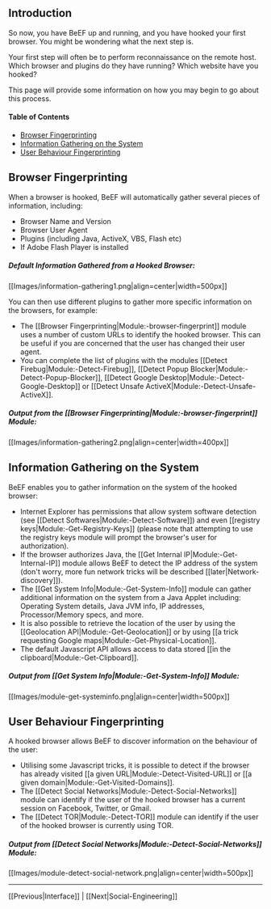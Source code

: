 ## Introduction

So now, you have BeEF up and running, and you have hooked your first browser. You might be wondering what the next step is.

Your first step will often be to perform reconnaissance on the remote host. Which browser and plugins do they have running? Which website have you hooked?

This page will provide some information on how you may begin to go about this process.

#### Table of Contents

* [Browser Fingerprinting](#browser-fingerprinting)
* [Information Gathering on the System](#information-gathering-on-the-system)
* [User Behaviour Fingerprinting](#user-behaviour-fingerprinting)

## Browser Fingerprinting

When a browser is hooked, BeEF will automatically gather several pieces of information, including:

* Browser Name and Version
* Browser User Agent
* Plugins (including Java, ActiveX, VBS, Flash etc)
* If Adobe Flash Player is installed

##### Default Information Gathered from a Hooked Browser:
[[Images/information-gathering1.png|align=center|width=500px]]

You can then use different plugins to gather more specific information on the browsers, for example:
* The [[Browser Fingerprinting|Module:-browser-fingerprint]] module uses a number of custom URLs to identify the hooked browser. This can be useful if you are concerned that the user has changed their user agent.
* You can complete the list of plugins with the modules [[Detect Firebug|Module:-Detect-Firebug]], [[Detect Popup Blocker|Module:-Detect-Popup-Blocker]], [[Detect Google Desktop|Module:-Detect-Google-Desktop]] or [[Detect Unsafe ActiveX|Module:-Detect-Unsafe-ActiveX]].

##### Output from the [[Browser Fingerprinting|Module:-browser-fingerprint]] Module:

[[Images/information-gathering2.png|align=center|width=400px]]

## Information Gathering on the System

BeEF enables you to gather information on the system of the hooked browser:
* Internet Explorer has permissions that allow system software detection (see [[Detect Softwares|Module:-Detect-Software]]) and even [[registry keys|Module:-Get-Registry-Keys]] (please note that attempting to use the registry keys module will prompt the browser's user for authorization).
* If the browser authorizes Java, the [[Get Internal IP|Module:-Get-Internal-IP]] module allows BeEF to detect the IP address of the system (don't worry, more fun network tricks  will be described [[later|Network-discovery]]).
* The [[Get System Info|Module:-Get-System-Info]] module can gather additional information on the system from a Java Applet including: Operating System details, Java JVM info, IP addresses, Processor/Memory specs, and more.
* It is also possible to retrieve the location of the user by using the [[Geolocation API|Module:-Get-Geolocation]] or by using [[a trick requesting Google maps|Module:-Get-Physical-Location]].
* The default Javascript API allows access to data stored [[in the clipboard|Module:-Get-Clipboard]].

##### Output from [[Get System Info|Module:-Get-System-Info]] Module:

[[Images/module-get-systeminfo.png|align=center|width=500px]]


## User Behaviour Fingerprinting

A hooked browser allows BeEF to discover information on the behaviour of the user:
* Utilising some Javascript tricks, it is possible to detect if the browser has already visited [[a given URL|Module:-Detect-Visited-URL]] or [[a given domain|Module:-Get-Visited-Domains]].
* The [[Detect Social Networks|Module:-Detect-Social-Networks]] module can identify if the user of the hooked browser has a current session on Facebook, Twitter, or Gmail.
* The [[Detect TOR|Module:-Detect-TOR]] module can identify if the user of the hooked browser is currently using TOR.

##### Output from [[Detect Social Networks|Module:-Detect-Social-Networks]] Module:

[[Images/module-detect-social-network.png|align=center|width=500px]]

***
[[Previous|Interface]] | [[Next|Social-Engineering]]